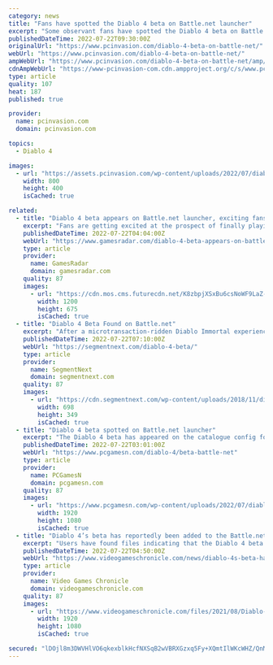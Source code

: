 ```yaml
---
category: news
title: "Fans have spotted the Diablo 4 beta on Battle.net launcher"
excerpt: "Some observant fans have spotted the Diablo 4 beta on Battle.net. Although the beta isn’t visible on Blizzard’s launcher, the same cannot be said of Diablo 4‘s presence in the configuration files."
publishedDateTime: 2022-07-22T09:30:00Z
originalUrl: "https://www.pcinvasion.com/diablo-4-beta-on-battle-net/"
webUrl: "https://www.pcinvasion.com/diablo-4-beta-on-battle-net/"
ampWebUrl: "https://www.pcinvasion.com/diablo-4-beta-on-battle-net/amp/"
cdnAmpWebUrl: "https://www-pcinvasion-com.cdn.ampproject.org/c/s/www.pcinvasion.com/diablo-4-beta-on-battle-net/amp/"
type: article
quality: 107
heat: 187
published: true

provider:
  name: pcinvasion.com
  domain: pcinvasion.com

topics:
  - Diablo 4

images:
  - url: "https://assets.pcinvasion.com/wp-content/uploads/2022/07/diablo-4-beta-spotted-on-battle-net-config-files.jpg"
    width: 800
    height: 400
    isCached: true

related:
  - title: "Diablo 4 beta appears on Battle.net launcher, exciting fans"
    excerpt: "Fans are getting excited at the prospect of finally playing Diablo 4 now that the beta has appeared on the Battle.net launcher. Last month's Xbox and Bethesda showcase revealed Diablo 4 is set to ..."
    publishedDateTime: 2022-07-22T04:04:00Z
    webUrl: "https://www.gamesradar.com/diablo-4-beta-appears-on-battlenet-launcher-exciting-fans/"
    type: article
    provider:
      name: GamesRadar
      domain: gamesradar.com
    quality: 87
    images:
      - url: "https://cdn.mos.cms.futurecdn.net/K8zbpjXSxBu6csNoWF9LaZ-1200-80.jpg"
        width: 1200
        height: 675
        isCached: true
  - title: "Diablo 4 Beta Found on Battle.net"
    excerpt: "After a microtransaction-ridden Diablo Immortal experience, fans have turned their eyes on Blizzard Entertainment's upcoming Diablo 4. Although Diablo 4's ..."
    publishedDateTime: 2022-07-22T07:10:00Z
    webUrl: "https://segmentnext.com/diablo-4-beta/"
    type: article
    provider:
      name: SegmentNext
      domain: segmentnext.com
    quality: 87
    images:
      - url: "https://cdn.segmentnext.com/wp-content/uploads/2018/11/diablo-immortal-e1541414247407.jpg"
        width: 698
        height: 349
        isCached: true
  - title: "Diablo 4 beta spotted on Battle.net launcher"
    excerpt: "The Diablo 4 beta has appeared on the catalogue config for the Battle.net launcher, suggesting players might be able to get their hands on the RPG game soon ..."
    publishedDateTime: 2022-07-22T03:01:00Z
    webUrl: "https://www.pcgamesn.com/diablo-4/beta-battle-net"
    type: article
    provider:
      name: PCGamesN
      domain: pcgamesn.com
    quality: 87
    images:
      - url: "https://www.pcgamesn.com/wp-content/uploads/2022/07/diablo-4-beta-battle-net-launcher.jpg"
        width: 1920
        height: 1080
        isCached: true
  - title: "Diablo 4’s beta has reportedly been added to the Battle.net launcher"
    excerpt: "Users have found files indicating that the Diablo 4 beta has been added to the Battle.net launcher. According to Wowhead, the Battle.net Catalog config files include new data which suggests the Diablo ..."
    publishedDateTime: 2022-07-22T04:50:00Z
    webUrl: "https://www.videogameschronicle.com/news/diablo-4s-beta-has-reportedly-been-added-to-the-battle-net-launcher/"
    type: article
    provider:
      name: Video Games Chronicle
      domain: videogameschronicle.com
    quality: 87
    images:
      - url: "https://www.videogameschronicle.com/files/2021/08/Diablo-4-rogue-art.jpg"
        width: 1920
        height: 1080
        isCached: true

secured: "lDOjl8m3DWVHlVO6qkexblkHcfNXSqB2wVBRXGzxq5Fy+XQmtIlWKcWHZ/QnMwowvvxV0SB6Jp8RAOYZOo2tu3Q9fzm3A6pRdDSfnC3H9MksXfbBKl6u90XhhersfkpYx1FZRorfJq8h3AEWWPbGTCy7N6qcwe+HVqQxkwVex+J9BXnC9OLqI2EcY/4lIY+8HHXzXYaYw1WHldQ1rl9WhG+RswclbzP+pAtq5vslgbDcpvlNbivXyu/uXF2vqgj2n3tl/kHOcp065idVqR6sn8VklPfu0a6JvOkt0c8L/E1IqdWEmiE+OMWM3Kyu6TyojDJQKEzOQj+PDRcUwwuYXyc46zKnJyWFmv5Crxcq69k=;kzIKHb18Hjy4gpYviJDTxg=="
---
```


